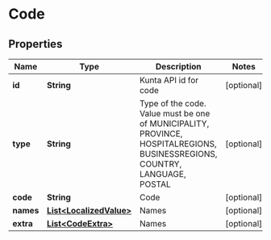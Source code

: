 
# Code

## Properties
Name | Type | Description | Notes
------------ | ------------- | ------------- | -------------
**id** | **String** | Kunta API id for code |  [optional]
**type** | **String** | Type of the code. Value must be one of MUNICIPALITY, PROVINCE, HOSPITALREGIONS, BUSINESSREGIONS, COUNTRY, LANGUAGE, POSTAL |  [optional]
**code** | **String** | Code |  [optional]
**names** | [**List&lt;LocalizedValue&gt;**](LocalizedValue.md) | Names |  [optional]
**extra** | [**List&lt;CodeExtra&gt;**](CodeExtra.md) | Names |  [optional]



